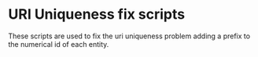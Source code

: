 # URI Uniqueness fix scripts

These scripts are used to fix the uri uniqueness problem adding a prefix to the numerical id of each entity.
